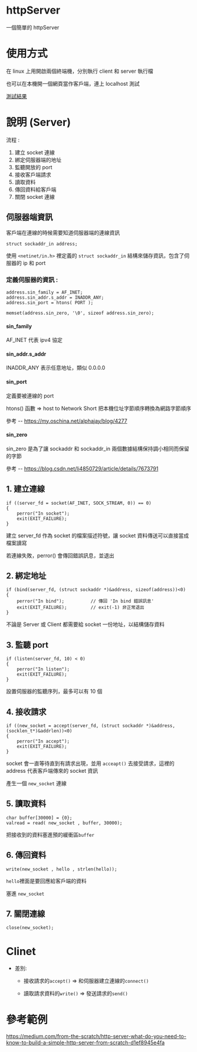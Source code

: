 # httpServer

一個簡單的 httpServer

# 使用方式

在 linux 上用開啟兩個終端機，分別執行 client 和 server 執行檔

也可以在本機開一個網頁當作客戶端，連上 localhost 測試

[測試結果](http_c/img)

# 說明 (Server)

流程 :

  1. 建立 socket 連線    
  2. 綁定伺服器端的地址
  3. 監聽開放的 port
  4. 接收客戶端請求 
  5. 讀取資料
  6. 傳回資料給客戶端
  7. 關閉 socket 連線
  
## 伺服器端資訊

客戶端在連線的時候需要知道伺服器端的連線資訊

```
struct sockaddr_in address;
```

使用 `<netinet/in.h>` 裡定義的 `struct sockaddr_in` 結構來儲存資訊，包含了伺服器的 ip 和 port

### 定義伺服器的資訊 :
```
address.sin_family = AF_INET;          
address.sin_addr.s_addr = INADDR_ANY;   
address.sin_port = htons( PORT );

memset(address.sin_zero, '\0', sizeof address.sin_zero);
```
#### sin_family

AF_INET 代表 ipv4 協定

#### sin_addr.s_addr

INADDR_ANY 表示任意地址，類似 0.0.0.0

#### sin_port

定義要被連線的 port

htons() 函數 => host to Network Short 把本機位址字節順序轉換為網路字節順序

參考 -- https://my.oschina.net/alphajay/blog/4277

#### sin_zero

sin_zero 是為了讓 sockaddr 和 sockaddr_in 兩個數據結構保持調小相同而保留的字節

參考 -- https://blog.csdn.net/li4850729/article/details/7673791

## 1. 建立連線

```
if ((server_fd = socket(AF_INET, SOCK_STREAM, 0)) == 0)
{
    perror("In socket");
    exit(EXIT_FAILURE);
}
```
建立 server_fd 作為 socket 的檔案描述符號，讓 socket 資料傳送可以直接當成檔案讀寫

若連線失敗，perror() 會傳回錯誤訊息，並退出

## 2. 綁定地址

```
if (bind(server_fd, (struct sockaddr *)&address, sizeof(address))<0)
{
    perror("In bind");          // 傳回 'In bind 錯誤訊息'
    exit(EXIT_FAILURE);         // exit(-1) 非正常退出
}
```
不論是 Server 或 Client 都需要給 socket 一份地址，以結構儲存資料

## 3. 監聽 port

```
if (listen(server_fd, 10) < 0)  
{
    perror("In listen");
    exit(EXIT_FAILURE);
}
```
設置伺服器的監聽序列，最多可以有 10 個

## 4. 接收請求

```
if ((new_socket = accept(server_fd, (struct sockaddr *)&address, (socklen_t*)&addrlen))<0)
{
    perror("In accept");
    exit(EXIT_FAILURE);
}
```
socket 會一直等待直到有請求出現，並用 `acceapt()` 去接受請求，這裡的 address 代表客戶端傳來的 socket 資訊

產生一個 `new_socket` 連線

## 5. 讀取資料

```
char buffer[30000] = {0};
valread = read( new_socket , buffer, 30000);
```
把接收到的資料塞進預的緩衝區`buffer`

## 6. 傳回資料

`write(new_socket , hello , strlen(hello));`

`hello`裡面是要回應給客戶端的資料

塞進 `new_socket` 

## 7. 關閉連線

`close(new_socket);`

# Clinet

* 差別:

  * 接收請求的`accept()` => 和伺服器建立連線的`connect()`
  
  * 讀取請求資料的`write()` => 發送請求的`send()` 

# 參考範例
https://medium.com/from-the-scratch/http-server-what-do-you-need-to-know-to-build-a-simple-http-server-from-scratch-d1ef8945e4fa
